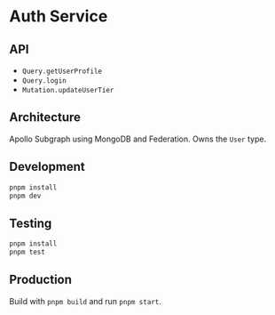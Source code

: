 # Auth Service

## API
- `Query.getUserProfile`
- `Query.login`
- `Mutation.updateUserTier`

## Architecture
Apollo Subgraph using MongoDB and Federation. Owns the `User` type.

## Development
```bash
pnpm install
pnpm dev
```

## Testing
```bash
pnpm install
pnpm test
```

## Production
Build with `pnpm build` and run `pnpm start`.
